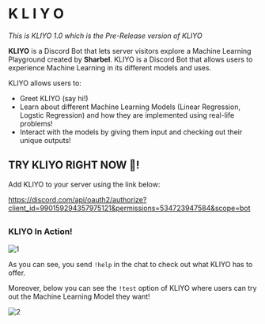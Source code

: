 # K L I Y O  

*This is KLIYO 1.0 which is the Pre-Release version of KLIYO*

**KLIYO** is a Discord Bot that lets server visitors explore a Machine Learning Playground created by **Sharbel**. KLIYO is a Discord Bot that allows users to experience Machine Learning in its different models and uses. 

KLIYO allows users to:

* Greet KLIYO (say hi!)
* Learn about different Machine Learning Models (Linear Regression, Logstic Regression) and how they are implemented using real-life problems!
* Interact with the models by giving them input and checking out their unique outputs!  

## TRY KLIYO RIGHT NOW :robot:! 

Add KLIYO to your server using the link below:  

https://discord.com/api/oauth2/authorize?client_id=990159294357975121&permissions=534723947584&scope=bot

##

### KLIYO In Action!  

![1](https://user-images.githubusercontent.com/72712113/178288078-dca509f5-f954-490d-afca-4ae4eb028725.png)  

As you can see, you send ```!help``` in the chat to check out what KLIYO has to offer.  

Moreover, below you can see the ```!test``` option of KLIYO where users can try out the Machine Learning Model they want!  

![2](https://user-images.githubusercontent.com/72712113/178665088-fd6f72bd-fac9-4188-b4e8-edff4275a277.png)  

